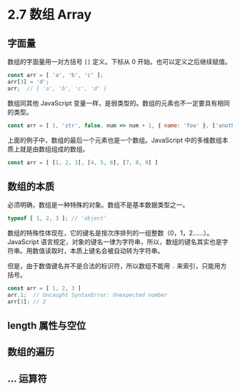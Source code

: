 # 2.7 数组 Array

## 字面量

数组的字面量用一对方括号 `[]` 定义。下标从 0 开始。也可以定义之后继续赋值。

```js
const arr = [ 'a', 'b', 'c' ];
arr[3] = 'd';
arr;  // [ 'a', 'b', 'c', 'd' ]
```

数组同其他 JavaScript 变量一样，是弱类型的。数组的元素也不一定要具有相同的类型。

```js
const arr = [ 1, 'str', false, num => num + 1, { name: 'foo' }, ['another array', 6] ]
```

上面的例子中，数组的最后一个元素也是一个数组。JavaScript 中的多维数组本质上就是由数组组成的数组。

``` js
const arr = [ [1, 2, 3], [4, 5, 6], [7, 8, 9] ]
```

## 数组的本质

必须明确，数组是一种特殊的对象。数组不是基本数据类型之一。

```js
typeof [ 1, 2, 3 ]; // 'object'
```

数组的特殊性体现在，它的键名是按次序排列的一组整数（0，1，2……）。JavaScript 语言规定，对象的键名一律为字符串，所以，数组的键名其实也是字符串。用数值读取时，本质上键名会被自动转为字符串。

但是，由于数值键名并不是合法的标识符，所以数组不能用 `.` 来索引，只能用方括号。

```js
const arr = [ 1, 2, 3 ]
arr.1;  // Uncaught SyntaxError: Unexpected number
arr[1]; // 2
```

## length 属性与空位

## 数组的遍历

## ... 运算符

